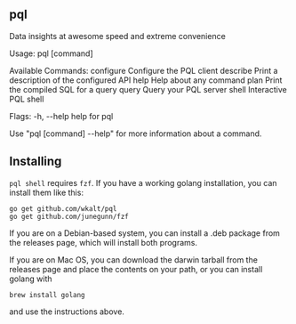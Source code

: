 ## pql
Data insights at awesome speed and extreme convenience

Usage:
  pql [command]

Available Commands:
  configure   Configure the PQL client
  describe    Print a description of the configured API
  help        Help about any command
  plan        Print the compiled SQL for a query
  query       Query your PQL server
  shell       Interactive PQL shell

Flags:
  -h, --help   help for pql

Use "pql [command] --help" for more information about a command.


## Installing

`pql shell` requires `fzf`. If you have a working golang installation, you can
install them like this:

    go get github.com/wkalt/pql
    go get github.com/junegunn/fzf

If you are on a Debian-based system, you can install a .deb package from the
releases page, which will install both programs.

If you are on Mac OS, you can download the darwin tarball from the releases
page and place the contents on your path, or you can install golang with

    brew install golang

and use the instructions above.
